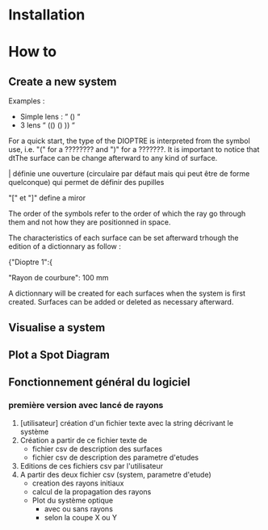 
# Installation
# How to
## Create a new system

Examples :
- Simple lens :   “ () “
- 3 lens “ (() () )) “


For a quick start, the type of the DIOPTRE is interpreted from the
symbol use, i.e. "(" for a ???????? and ")" for a ???????. It is
important to notice that dtThe surface
can be change afterward to any kind of surface.

| définie une ouverture (circulaire par défaut mais qui peut être de forme quelconque) 
qui permet de définir des pupilles

"[" et "]" define a miror

The order of the symbols refer to the order of which the ray go
through them and not how they are positionned in space.


The characteristics of each surface can be set afterward trhough the
edition of a dictionnary as follow : 

{"Dioptre 1":{

   "Rayon de courbure": 100 mm

A dictionnary will be created for each surfaces when the system is
first created. Surfaces can be added or deleted as necessary afterward.


## Visualise a system
## Plot a Spot Diagram



## Fonctionnement général du logiciel
### première version avec lancé de rayons
1) [utilisateur] création d'un fichier texte avec la string décrivant le système
2) Création a partir de ce fichier texte de
   - fichier csv de description des surfaces
   - fichier csv de description des parametre d'etudes
3) Editions de ces fichiers csv par l'utilisateur
4) A partir des deux fichier csv (system, parametre d'etude)
   - creation des rayons initiaux
   - calcul de la propagation des rayons
   - Plot du système optique
     - avec ou sans rayons
     - selon la coupe X ou Y 
